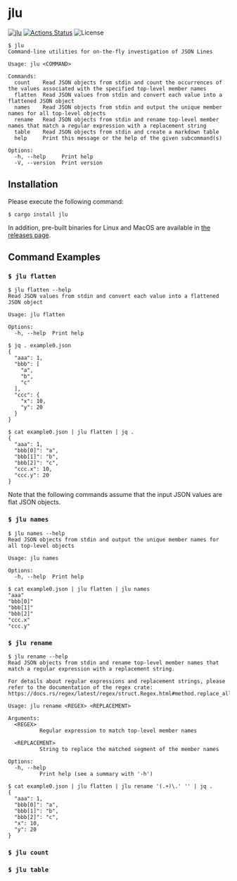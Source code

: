 jlu
===

[![jlu](https://img.shields.io/crates/v/jlu.svg)](https://crates.io/crates/jlu)
[![Actions Status](https://github.com/sile/jlu/workflows/CI/badge.svg)](https://github.com/sile/jlu/actions)
![License](https://img.shields.io/crates/l/jlu)

```console
$ jlu
Command-line utilities for on-the-fly investigation of JSON Lines

Usage: jlu <COMMAND>

Commands:
  count    Read JSON objects from stdin and count the occurrences of the values associated with the specified top-level member names
  flatten  Read JSON values from stdin and convert each value into a flattened JSON object
  names    Read JSON objects from stdin and output the unique member names for all top-level objects
  rename   Read JSON objects from stdin and rename top-level member names that match a regular expression with a replacement string
  table    Read JSON objects from stdin and create a markdown table
  help     Print this message or the help of the given subcommand(s)

Options:
  -h, --help     Print help
  -V, --version  Print version
```

Installation
------------

Please execute the following command:
```console
$ cargo install jlu
```

In addition, pre-built binaries for Linux and MacOS are available in [the releases page](https://github.com/sile/jlu/releases).

Command Examples
----------------

### `$ jlu flatten`

```console
$ jlu flatten --help
Read JSON values from stdin and convert each value into a flattened JSON object

Usage: jlu flatten

Options:
  -h, --help  Print help

$ jq . example0.json
{
  "aaa": 1,
  "bbb": [
    "a",
    "b",
    "c"
  ],
  "ccc": {
    "x": 10,
    "y": 20
  }
}

$ cat example0.json | jlu flatten | jq .
{
  "aaa": 1,
  "bbb[0]": "a",
  "bbb[1]": "b",
  "bbb[2]": "c",
  "ccc.x": 10,
  "ccc.y": 20
}
```

Note that the following commands assume that the input JSON values are flat JSON objects.

### `$ jlu names`

```console
$ jlu names --help
Read JSON objects from stdin and output the unique member names for all top-level objects

Usage: jlu names

Options:
  -h, --help  Print help

$ cat example0.json | jlu flatten | jlu names
"aaa"
"bbb[0]"
"bbb[1]"
"bbb[2]"
"ccc.x"
"ccc.y"
```

### `$ jlu rename`

```console
$ jlu rename --help
Read JSON objects from stdin and rename top-level member names that match a regular expression with a replacement string.

For details about regular expressions and replacement strings, please refer to the documentation of the regex crate: https://docs.rs/regex/latest/regex/struct.Regex.html#method.replace_all

Usage: jlu rename <REGEX> <REPLACEMENT>

Arguments:
  <REGEX>
          Regular expression to match top-level member names

  <REPLACEMENT>
          String to replace the matched segment of the member names

Options:
  -h, --help
          Print help (see a summary with '-h')

$ cat example0.json | jlu flatten | jlu rename '(.+)\.' '' | jq .
{
  "aaa": 1,
  "bbb[0]": "a",
  "bbb[1]": "b",
  "bbb[2]": "c",
  "x": 10,
  "y": 20
}
```

### `$ jlu count`

### `$ jlu table`
